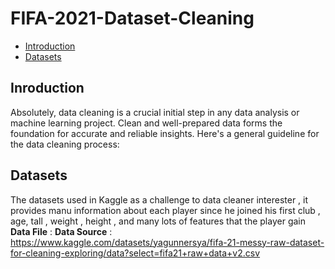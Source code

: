 # FIFA-2021-Dataset-Cleaning
- [Introduction](#Introduction)
- [Datasets](#Datasets)






## Inroduction
Absolutely, data cleaning is a crucial initial step in any data analysis or machine learning project. Clean and well-prepared data forms the foundation for accurate and reliable insights. Here's a general guideline for the data cleaning process:


## Datasets 
The datasets used in Kaggle as a challenge to data cleaner interester , it provides manu information about each player since he joined his first club , age, tall , weight , height , and many lots of features that the player gain
**Data File** : 
**Data Source** : https://www.kaggle.com/datasets/yagunnersya/fifa-21-messy-raw-dataset-for-cleaning-exploring/data?select=fifa21+raw+data+v2.csv
